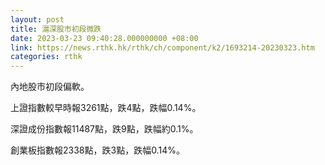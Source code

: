 ```yaml
---
layout: post
title: 滬深股市初段微跌
date: 2023-03-23 09:40:28.000000000 +08:00
link: https://news.rthk.hk/rthk/ch/component/k2/1693214-20230323.htm
categories: rthk
---
```


內地股市初段偏軟。

上證指數較早時報3261點，跌4點，跌幅0.14%。

深證成份指數報11487點，跌9點，跌幅約0.1%。

創業板指數報2338點，跌3點，跌幅0.14%。
